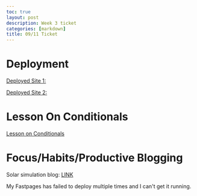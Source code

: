 ```yaml
---
toc: true
layout: post
description: Week 3 ticket
categories: [markdown]
title: 09/11 Ticket
---
```


# Deployment
[Deployed Site 1:](photoboard.ddns.net)

[Deployed Site 2:]()
# Lesson On Conditionals
[Lesson on Conditionals](https://tristancopley.github.io/dnhs-blog/jupyter/2022/09/11/ifelse.html)
# Focus/Habits/Productive Blogging
Solar simulation blog: [LINK](https://tristancopley.github.io/dnhs-blog/jupyter/2020/09/08/solar.html)


My Fastpages has failed to deploy multiple times and I can't get it running.
